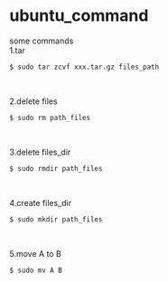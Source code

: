 # ubuntu_command
some commands <br>
1.tar <br>
```
$ sudo tar zcvf xxx.tar.gz files_path
```
<br>

2.delete files<br>
```
$ sudo rm path_files
```
<br>

3.delete files_dir<br>
```
$ sudo rmdir path_files
```
<br>

4.create files_dir<br>
```
$ sudo mkdir path_files
```
<br>

5.move A to B <br>
```
$ sudo mv A B
```
<br>
